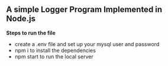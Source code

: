 ## A simple Logger Program Implemented in Node.js


**Steps to run the file**

 - create a .env file and set up your mysql user and password
 - npm i to install the dependencies
 - npm start to run the local server

